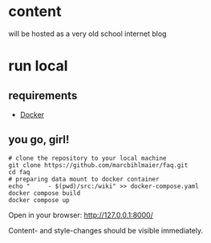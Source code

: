 # content

will be hosted as a very old school internet blog

# run local

## requirements

* [Docker](https://docs.docker.com/engine/install/)

## you go, girl!

```
# clone the repository to your local machine
git clone https://github.com/marcbihlmaier/faq.git
cd faq
# preparing data mount to docker container
echo "     - $(pwd)/src:/wiki" >> docker-compose.yaml
docker compose build
docker compose up
```

Open in your browser: http://127.0.0.1:8000/

Content- and style-changes should be visible immediately.

